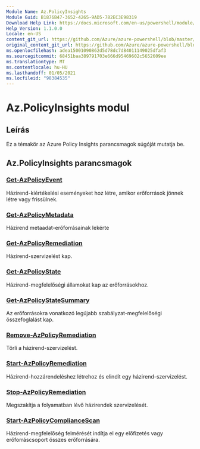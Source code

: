 ```yaml
---
Module Name: Az.PolicyInsights
Module Guid: B1876B47-3652-4265-9AD5-782EC3E98319
Download Help Link: https://docs.microsoft.com/en-us/powershell/module/az.policyinsights
Help Version: 1.1.0.0
Locale: en-US
content_git_url: https://github.com/Azure/azure-powershell/blob/master/src/PolicyInsights/PolicyInsights/help/Az.PolicyInsights.md
original_content_git_url: https://github.com/Azure/azure-powershell/blob/master/src/PolicyInsights/PolicyInsights/help/Az.PolicyInsights.md
ms.openlocfilehash: adea15001090862d5d78dc7d84011149025dfaf3
ms.sourcegitcommit: 68451baa389791703e666d95469602c5652609ee
ms.translationtype: MT
ms.contentlocale: hu-HU
ms.lasthandoff: 01/05/2021
ms.locfileid: "98384535"
---
```

# Az.PolicyInsights modul
## Leírás
Ez a témakör az Azure Policy Insights parancsmagok súgóját mutatja be.

## Az.PolicyInsights parancsmagok
### [Get-AzPolicyEvent](Get-AzPolicyEvent.md)
Házirend-kiértékelési eseményeket hoz létre, amikor erőforrások jönnek létre vagy frissülnek.

### [Get-AzPolicyMetadata](Get-AzPolicyMetadata.md)
Házirend metaadat-erőforrásainak lekérte

### [Get-AzPolicyRemediation](Get-AzPolicyRemediation.md)
Házirend-szervizelést kap.

### [Get-AzPolicyState](Get-AzPolicyState.md)
Házirend-megfelelőségi államokat kap az erőforrásokhoz.

### [Get-AzPolicyStateSummary](Get-AzPolicyStateSummary.md)
Az erőforrásokra vonatkozó legújabb szabályzat-megfelelőségi összefoglalást kap.

### [Remove-AzPolicyRemediation](Remove-AzPolicyRemediation.md)
Törli a házirend-szervizelést.

### [Start-AzPolicyRemediation](Start-AzPolicyRemediation.md)
Házirend-hozzárendeléshez létrehoz és elindít egy házirend-szervizelést.

### [Stop-AzPolicyRemediation](Stop-AzPolicyRemediation.md)
Megszakítja a folyamatban lévő házirendek szervizelését.

### [Start-AzPolicyComplianceScan](Start-AzPolicyComplianceScan.md)
Házirend-megfelelőség felmérését indítja el egy előfizetés vagy erőforráscsoport összes erőforrására.

